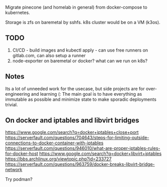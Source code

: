 Migrate pinecone (and homelab in general) from docker-compose to kubernetes.

Storage is zfs on baremetal by sshfs. k8s cluster would be on a VM (k3os).

## TODO
1. CI/CD - build images and kubectl apply - can use free runners on gitlab.com, can also setup a runner
1. node-exporter on baremetal or docker? what can we run on k8s?

## Notes
Its a lot of unneeded work for the usecase, but side projects are for over-engineering and learning (:
The main goal is to have everything as immutable as possible and minimize state to make sporadic deployments trivial.

## On docker and iptables and libvirt bridges
https://www.google.com/search?q=docker+iptables+close+port
https://serverfault.com/questions/704643/steps-for-limiting-outside-connections-to-docker-container-with-iptables
https://serverfault.com/questions/946010/what-are-proper-iptables-rules-for-docker-host
https://www.google.com/search?q=docker+libvirt+iptables
https://bbs.archlinux.org/viewtopic.php?id=233727
https://serverfault.com/questions/963759/docker-breaks-libvirt-bridge-network

Try podman?
